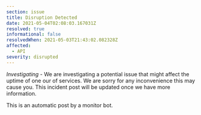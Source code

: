```yaml
---
section: issue
title: Disruption Detected
date: 2021-05-04T02:08:03.167031Z
resolved: true
informational: false
resolvedWhen: 2021-05-03T21:43:02.082328Z
affected:
  - API
severity: disrupted
---
```

*Investigating* - We are investigating a potential issue that might affect the uptime of one our of services. We are sorry for any inconvenience this may cause you. This incident post will be updated once we have more information.

This is an automatic post by a monitor bot.
        